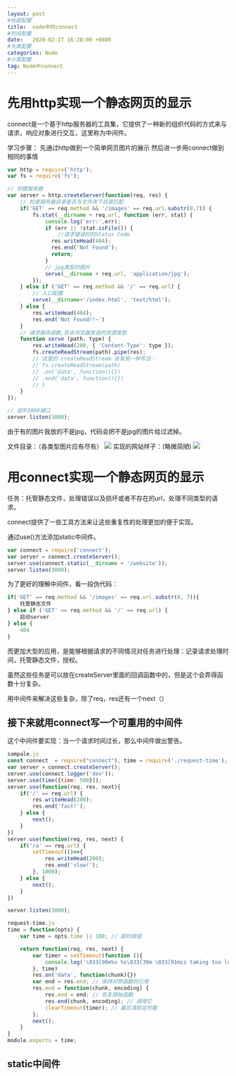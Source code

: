 ```yaml
---
layout: post
#标题配置
title:  node中的connect
#时间配置
date:   2020-02-27 16:28:00 +0800
#大类配置
categories: Node
#小类配置
tag: Node中connect
---
```




先用http实现一个静态网页的显示
=========
connect是一个基于http服务器的工具集，它提供了一种新的组织代码的方式来与请求，响应对象进行交互，这里称为中间件。

学习步骤：
先通过http做到一个简单网页图片的展示
然后进一步用connect做到相同的事情

```js
var http = require('http');
var fs = require('fs');

// 创建服务器
var server = http.createServer(function(req, res) {
    // 检查服务器目录是否与文件夹下目录匹配
    if('GET' == req.method && '/images' == req.url.substr(0,7)) {
        fs.stat(__dirname + req.url, function (err, stat) {
            console.log('err:',err);
            if (err || !stat.isFile()) {
                //请求错误时的Status Code
              res.writeHead(404);
              res.end('Not Found');
              return;
            }
            // jpg类型的图片
            serve(__dirname + req.url, 'application/jpg');
        });
    } else if ('GET' == req.method && '/' == req.url) {
        // 入口配置
        serve(__dirname+'/index.html', 'text/html');
    } else {
        res.writeHead(404);
        res.end('Not Found!!~')
    }
    // 请求服务函数,告诉浏览器发送的资源类型
    function serve (path, type) {
        res.writeHead(200, { 'Content-Type': type });
        fs.createReadStream(path).pipe(res);
        // 这里的 createReadStream 会有另一种写法：
        // fs.createReadStream(path)
        // .on('data', function(){})
        // .end('data', function(){})
        // }
    }
});

// 监听3000端口
server.listen(3000);

```


由于有的图片我放的不是jpg，代码会把不是jpg的图片给过滤掉。

文件目录：（各类型图片应有尽有）
![](https://cdn.weipaitang.com/static/2020022762b88c3d-623d-8c3d623d-485e-147c03c7cfc4-W460H398)
实现的网站样子：(略微简陋)
![](https://cdn.weipaitang.com/static/2020022735389fdb-763a-9fdb763a-ecaf-35ed393c99c6-W898H1288)

用connect实现一个静态网页的显示
======

任务：托管静态文件，处理错误以及损坏或者不存在的url，处理不同类型的请求。

connect提供了一些工具方法来让这些重复性的处理更加的便于实现。

通过use()方法添加static中间件。
```js
var connect = require('connect');
var server = connect.createServer();
server.use(connect.static(__dirname + '/website'));
server.listen(3000);
```
为了更好的理解中间件，看一段伪代码：

```js
if('GET' == req.method && '/images' == req.url.substr(0, 7)){
    托管静态文件
} else if ('GET' == req.method && '/' == req.url) {
    启动server
} else {
    404
}
```

而更加大型的应用，是能够根据请求的不同情况对任务进行处理：记录请求处理时间，托管静态文件，授权。

虽然这些任务是可以放在createServer里面的回调函数中的，但是这个会弄得函数十分复杂。

用中间件来解决这些复杂，除了req，res还有一个next（）

接下来就用connect写一个可重用的中间件
------
这个中间件要实现：当一个请求时间过长，那么中间件做出警告。

```js
sampale.js
const connect  = require("connect"), time = require('./request-time');
var server = connect.createServer();
server.use(connect.logger('dev'));
server.use(time({time: 500}));
server.use(function(req, res, next){
    if('/' == req.url) {
        res.writeHead(200);
        res.end('fast!');
    } else {
        next();
    }
})
server.use(function(req, res, next) {
    if('/a' == req.url) {
        setTimeout(()=>{
            res.writeHead(200);
            res.end('slow!');
        }, 1000);
    } else {
        next();
    }
})

server.listen(3000);
```

```js
request-time.js
time = function(opts) {
    var time = opts.time || 100; // 超时阈值

    return function(req, res, next) {
        var timer = setTimeout(function (){
            console.log('\033[90m%s %s\033[39m \033[91mis taking too long!\033[39m', req.method, req.url);
        }, time)
        res.on('data', function(chunk){})
        var end = res.end; // 保持对原函数的引用
        res.end = function(chunk, encoding) {
            res.end = end; // 恢复原始函数
            res.end(chunk, encoding); // 调用它
            clearTimeout(timer); // 最后清除定时器
        };
        next();
    }
}
module.exports = time;
```

static中间件
-----
